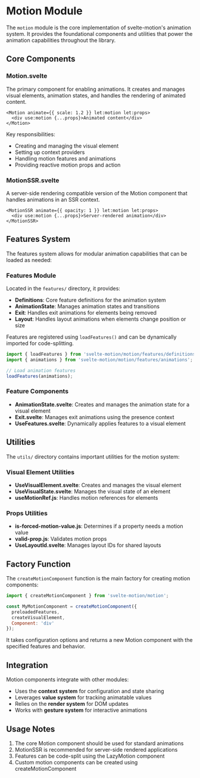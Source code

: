 # Motion Module

The `motion` module is the core implementation of svelte-motion's animation system. It provides the foundational components and utilities that power the animation capabilities throughout the library.

## Core Components

### Motion.svelte

The primary component for enabling animations. It creates and manages visual elements, animation states, and handles the rendering of animated content.

```svelte
<Motion animate={{ scale: 1.2 }} let:motion let:props>
  <div use:motion {...props}>Animated content</div>
</Motion>
```

Key responsibilities:
- Creating and managing the visual element
- Setting up context providers
- Handling motion features and animations
- Providing reactive motion props and action

### MotionSSR.svelte

A server-side rendering compatible version of the Motion component that handles animations in an SSR context.

```svelte
<MotionSSR animate={{ opacity: 1 }} let:motion let:props>
  <div use:motion {...props}>Server-rendered animation</div>
</MotionSSR>
```

## Features System

The features system allows for modular animation capabilities that can be loaded as needed:

### Features Module

Located in the `features/` directory, it provides:

- **Definitions**: Core feature definitions for the animation system
- **AnimationState**: Manages animation states and transitions
- **Exit**: Handles exit animations for elements being removed
- **Layout**: Handles layout animations when elements change position or size

Features are registered using `loadFeatures()` and can be dynamically imported for code-splitting.

```js
import { loadFeatures } from 'svelte-motion/motion/features/definitions';
import { animations } from 'svelte-motion/motion/features/animations';

// Load animation features
loadFeatures(animations);
```

### Feature Components

- **AnimationState.svelte**: Creates and manages the animation state for a visual element
- **Exit.svelte**: Manages exit animations using the presence context
- **UseFeatures.svelte**: Dynamically applies features to a visual element

## Utilities

The `utils/` directory contains important utilities for the motion system:

### Visual Element Utilities

- **UseVisualElement.svelte**: Creates and manages the visual element
- **UseVisualState.svelte**: Manages the visual state of an element
- **useMotionRef.js**: Handles motion references for elements

### Props Utilities

- **is-forced-motion-value.js**: Determines if a property needs a motion value
- **valid-prop.js**: Validates motion props
- **UseLayoutId.svelte**: Manages layout IDs for shared layouts

## Factory Function

The `createMotionComponent` function is the main factory for creating motion components:

```js
import { createMotionComponent } from 'svelte-motion/motion';

const MyMotionComponent = createMotionComponent({
  preloadedFeatures,
  createVisualElement,
  Component: 'div'
});
```

It takes configuration options and returns a new Motion component with the specified features and behavior.

## Integration

Motion components integrate with other modules:

- Uses the **context system** for configuration and state sharing
- Leverages **value system** for tracking animatable values
- Relies on the **render system** for DOM updates
- Works with **gesture system** for interactive animations

## Usage Notes

1. The core Motion component should be used for standard animations
2. MotionSSR is recommended for server-side rendered applications
3. Features can be code-split using the LazyMotion component
4. Custom motion components can be created using createMotionComponent
